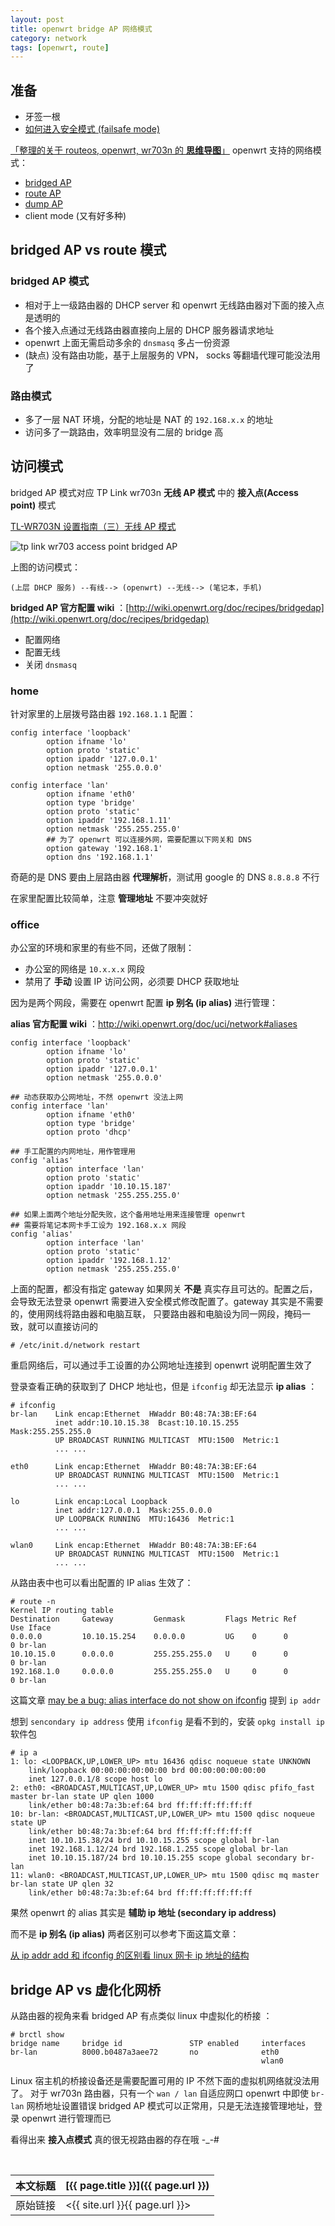 ```yaml
---
layout: post
title: openwrt bridge AP 网络模式
category: network
tags: [openwrt, route]
---
```


## 准备

- 牙签一根
- [如何进入安全模式 (failsafe mode)](http://wiki.openwrt.org/doc/howto/generic.failsafe)

[「整理的关于 routeos, openwrt, wr703n 的 **思维导图**」][1] openwrt 支持的网络模式：

[1]: http://mind42.com/mindmap/fd387950-16d0-4e0d-b140-7ea1dca8afcf

- [bridged AP](http://wiki.openwrt.org/doc/recipes/bridgedap)
- [route AP](http://wiki.openwrt.org/doc/recipes/routedap)
- [dump AP](http://wiki.openwrt.org/doc/recipes/dumbap)
- client mode (又有好多种)

## bridged AP vs route 模式

### bridged AP 模式

- 相对于上一级路由器的 DHCP server 和 openwrt 无线路由器对下面的接入点是透明的
- 各个接入点通过无线路由器直接向上层的 DHCP 服务器请求地址
- openwrt 上面无需启动多余的 `dnsmasq` 多占一份资源
- (缺点) 没有路由功能，基于上层服务的 VPN， socks 等翻墙代理可能没法用了

### 路由模式

- 多了一层 NAT 环境，分配的地址是 NAT 的 `192.168.x.x` 的地址
- 访问多了一跳路由，效率明显没有二层的 bridge 高

## 访问模式

bridged AP 模式对应 TP Link wr703n **无线 AP 模式** 中的 **接入点(Access point)** 模式

[TL-WR703N 设置指南（三）无线 AP 模式](http://service.tp-link.com.cn/detail_article_201.html)

![tp link wr703 access point bridged AP](http://media-cache-ec3.pinimg.com/originals/e4/94/fb/e494fb74f37af391f7df2d2479841796.jpg)

上图的访问模式：

    (上层 DHCP 服务) --有线--> (openwrt) --无线--> (笔记本，手机)

**bridged AP 官方配置 wiki** ：[http://wiki.openwrt.org/doc/recipes/bridgedap](http://wiki.openwrt.org/doc/recipes/bridgedap)

- 配置网络
- 配置无线
- 关闭 `dnsmasq`

### home

针对家里的上层拨号路由器 `192.168.1.1` 配置：

    config interface 'loopback'
            option ifname 'lo'
            option proto 'static'
            option ipaddr '127.0.0.1'
            option netmask '255.0.0.0'

    config interface 'lan'
            option ifname 'eth0'
            option type 'bridge'
            option proto 'static'
            option ipaddr '192.168.1.11'
            option netmask '255.255.255.0'
            ## 为了 openwrt 可以连接外网，需要配置以下网关和 DNS
            option gateway '192.168.1'
            option dns '192.168.1.1'

奇葩的是 DNS 要由上层路由器 **代理解析**，测试用 google 的 DNS `8.8.8.8` 不行

在家里配置比较简单，注意 **管理地址** 不要冲突就好

### office

办公室的环境和家里的有些不同，还做了限制：

- 办公室的网络是 `10.x.x.x` 网段
- 禁用了 **手动** 设置 IP 访问公网，必须要 DHCP 获取地址

因为是两个网段，需要在 openwrt 配置 **ip 别名 (ip alias)** 进行管理：

**alias 官方配置 wiki** ：<http://wiki.openwrt.org/doc/uci/network#aliases>

    config interface 'loopback'
            option ifname 'lo'
            option proto 'static'
            option ipaddr '127.0.0.1'
            option netmask '255.0.0.0'

    ## 动态获取办公网地址，不然 openwrt 没法上网
    config interface 'lan'
            option ifname 'eth0'
            option type 'bridge'
            option proto 'dhcp'

    ## 手工配置的内网地址，用作管理用
    config 'alias'
            option interface 'lan'
            option proto 'static'
            option ipaddr '10.10.15.187'
            option netmask '255.255.255.0'

    ## 如果上面两个地址分配失败，这个备用地址用来连接管理 openwrt
    ## 需要将笔记本网卡手工设为 192.168.x.x 网段
    config 'alias'
            option interface 'lan'
            option proto 'static'
            option ipaddr '192.168.1.12'
            option netmask '255.255.255.0'

上面的配置，都没有指定 gateway 如果网关 **不是** 真实存且可达的。配置之后，会导致无法登录 openwrt
需要进入安全模式修改配置了。gateway 其实是不需要的，使用网线将路由器和电脑互联，
只要路由器和电脑设为同一网段，掩码一致，就可以直接访问的

    # /etc/init.d/network restart

重启网络后，可以通过手工设置的办公网地址连接到 openwrt 说明配置生效了

登录查看正确的获取到了 DHCP 地址也，但是 `ifconfig` 却无法显示 **ip alias** ：

    # ifconfig
    br-lan    Link encap:Ethernet  HWaddr B0:48:7A:3B:EF:64
              inet addr:10.10.15.38  Bcast:10.10.15.255  Mask:255.255.255.0
              UP BROADCAST RUNNING MULTICAST  MTU:1500  Metric:1
              ... ...

    eth0      Link encap:Ethernet  HWaddr B0:48:7A:3B:EF:64
              UP BROADCAST RUNNING MULTICAST  MTU:1500  Metric:1
              ... ...

    lo        Link encap:Local Loopback
              inet addr:127.0.0.1  Mask:255.0.0.0
              UP LOOPBACK RUNNING  MTU:16436  Metric:1
              ... ...

    wlan0     Link encap:Ethernet  HWaddr B0:48:7A:3B:EF:64
              UP BROADCAST RUNNING MULTICAST  MTU:1500  Metric:1
              ... ...

从路由表中也可以看出配置的 IP alias 生效了：

    # route -n
    Kernel IP routing table
    Destination     Gateway         Genmask         Flags Metric Ref    Use Iface
    0.0.0.0         10.10.15.254    0.0.0.0         UG    0      0        0 br-lan
    10.10.15.0      0.0.0.0         255.255.255.0   U     0      0        0 br-lan
    192.168.1.0     0.0.0.0         255.255.255.0   U     0      0        0 br-lan

这篇文章 [may be a bug: alias interface do not show on ifconfig][2] 提到 `ip addr`

[2]: https://forum.openwrt.org/viewtopic.php?id=37842

想到 `sencondary ip address` 使用 `ifconfig` 是看不到的，安装 `opkg install ip` 软件包

    # ip a
    1: lo: <LOOPBACK,UP,LOWER_UP> mtu 16436 qdisc noqueue state UNKNOWN
        link/loopback 00:00:00:00:00:00 brd 00:00:00:00:00:00
        inet 127.0.0.1/8 scope host lo
    2: eth0: <BROADCAST,MULTICAST,UP,LOWER_UP> mtu 1500 qdisc pfifo_fast master br-lan state UP qlen 1000
        link/ether b0:48:7a:3b:ef:64 brd ff:ff:ff:ff:ff:ff
    10: br-lan: <BROADCAST,MULTICAST,UP,LOWER_UP> mtu 1500 qdisc noqueue state UP
        link/ether b0:48:7a:3b:ef:64 brd ff:ff:ff:ff:ff:ff
        inet 10.10.15.38/24 brd 10.10.15.255 scope global br-lan
        inet 192.168.1.12/24 brd 192.168.1.255 scope global br-lan
        inet 10.10.15.187/24 brd 10.10.15.255 scope global secondary br-lan
    11: wlan0: <BROADCAST,MULTICAST,UP,LOWER_UP> mtu 1500 qdisc mq master br-lan state UP qlen 32
        link/ether b0:48:7a:3b:ef:64 brd ff:ff:ff:ff:ff:ff

果然 openwrt 的 alias 其实是 **辅助 ip 地址 (secondary ip address)**

而不是 **ip 别名 (ip alias)** 两者区别可以参考下面这篇文章：

[从 ip addr add 和 ifconfig 的区别看 linux 网卡 ip 地址的结构][2]

[2]: http://blog.csdn.net/dog250/article/details/5303542

## bridge AP vs 虚化化网桥

从路由器的视角来看 bridged AP 有点类似 linux 中虚拟化的桥接 ：

    # brctl show
    bridge name     bridge id               STP enabled     interfaces
    br-lan          8000.b0487a3aee72       no              eth0
                                                            wlan0

Linux 宿主机的桥接设备还是需要配置可用的 IP  不然下面的虚拟机网络就没法用了。
对于 wr703n 路由器，只有一个 `wan / lan` 自适应网口 openwrt 中即使 `br-lan` 网桥地址设置错误
bridged AP 模式可以正常用，只是无法连接管理地址，登录 openwrt 进行管理而已

看得出来 **接入点模式** 真的很无视路由器的存在哦 -_-#





<br/>

本文标题 | [{{ page.title }}]({{ page.url }})
-------- |:--------
原始链接 | <{{ site.url }}{{ page.url }}>
